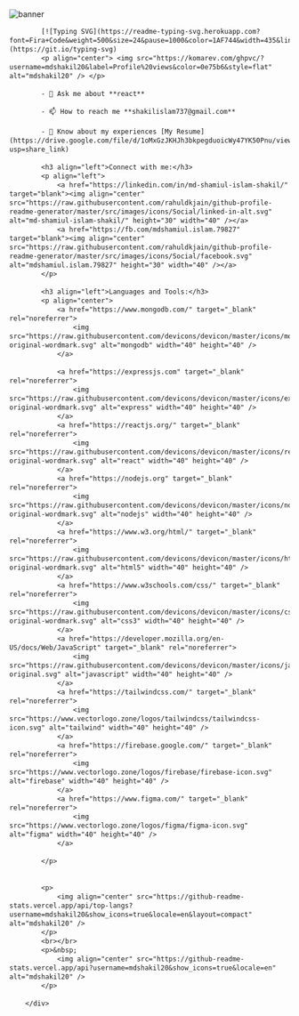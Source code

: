 <div>
            <img align="center" src="https://i.ibb.co/Dgb2fQc/Frame-2-2.png" alt="banner" style="max-width: 100%" />

            [![Typing SVG](https://readme-typing-svg.herokuapp.com?font=Fira+Code&weight=500&size=24&pause=1000&color=1AF744&width=435&lines=Hi%2C+I'm+Md+Shamiul+Islam+Shakil;MERN+Stack+Developer)](https://git.io/typing-svg)
            <p align="center"> <img src="https://komarev.com/ghpvc/?username=mdshakil20&label=Profile%20views&color=0e75b6&style=flat" alt="mdshakil20" /> </p>

            - 💬 Ask me about **react**

            - 📫 How to reach me **shakilislam737@gmail.com**

            - 📄 Know about my experiences [My Resume](https://drive.google.com/file/d/1oMxGzJKHJh3bkpegduoicWy47YK50Pnu/view?usp=share_link)

            <h3 align="left">Connect with me:</h3>
            <p align="left">
                <a href="https://linkedin.com/in/md-shamiul-islam-shakil/" target="blank"><img align="center" src="https://raw.githubusercontent.com/rahuldkjain/github-profile-readme-generator/master/src/images/icons/Social/linked-in-alt.svg" alt="md-shamiul-islam-shakil/" height="30" width="40" /></a>
                <a href="https://fb.com/mdshamiul.islam.79827" target="blank"><img align="center" src="https://raw.githubusercontent.com/rahuldkjain/github-profile-readme-generator/master/src/images/icons/Social/facebook.svg" alt="mdshamiul.islam.79827" height="30" width="40" /></a>
            </p>

            <h3 align="left">Languages and Tools:</h3>
            <p align="center">
                <a href="https://www.mongodb.com/" target="_blank" rel="noreferrer">
                    <img src="https://raw.githubusercontent.com/devicons/devicon/master/icons/mongodb/mongodb-original-wordmark.svg" alt="mongodb" width="40" height="40" />
                </a>

                <a href="https://expressjs.com" target="_blank" rel="noreferrer">
                    <img src="https://raw.githubusercontent.com/devicons/devicon/master/icons/express/express-original-wordmark.svg" alt="express" width="40" height="40" />
                </a>
                <a href="https://reactjs.org/" target="_blank" rel="noreferrer">
                    <img src="https://raw.githubusercontent.com/devicons/devicon/master/icons/react/react-original-wordmark.svg" alt="react" width="40" height="40" />
                </a>
                <a href="https://nodejs.org" target="_blank" rel="noreferrer">
                    <img src="https://raw.githubusercontent.com/devicons/devicon/master/icons/nodejs/nodejs-original-wordmark.svg" alt="nodejs" width="40" height="40" />
                </a>
                <a href="https://www.w3.org/html/" target="_blank" rel="noreferrer">
                    <img src="https://raw.githubusercontent.com/devicons/devicon/master/icons/html5/html5-original-wordmark.svg" alt="html5" width="40" height="40" />
                </a>
                <a href="https://www.w3schools.com/css/" target="_blank" rel="noreferrer">
                    <img src="https://raw.githubusercontent.com/devicons/devicon/master/icons/css3/css3-original-wordmark.svg" alt="css3" width="40" height="40" />
                </a>
                <a href="https://developer.mozilla.org/en-US/docs/Web/JavaScript" target="_blank" rel="noreferrer">
                    <img src="https://raw.githubusercontent.com/devicons/devicon/master/icons/javascript/javascript-original.svg" alt="javascript" width="40" height="40" />
                </a>
                <a href="https://tailwindcss.com/" target="_blank" rel="noreferrer">
                    <img src="https://www.vectorlogo.zone/logos/tailwindcss/tailwindcss-icon.svg" alt="tailwind" width="40" height="40" />
                </a>
                <a href="https://firebase.google.com/" target="_blank" rel="noreferrer">
                    <img src="https://www.vectorlogo.zone/logos/firebase/firebase-icon.svg" alt="firebase" width="40" height="40" />
                </a>
                <a href="https://www.figma.com/" target="_blank" rel="noreferrer">
                    <img src="https://www.vectorlogo.zone/logos/figma/figma-icon.svg" alt="figma" width="40" height="40" />
                </a>

            </p>


            <p>
                <img align="center" src="https://github-readme-stats.vercel.app/api/top-langs?username=mdshakil20&show_icons=true&locale=en&layout=compact" alt="mdshakil20" />
            </p>
            <br></br>
            <p>&nbsp;
                <img align="center" src="https://github-readme-stats.vercel.app/api?username=mdshakil20&show_icons=true&locale=en" alt="mdshakil20" />
            </p>

        </div>
